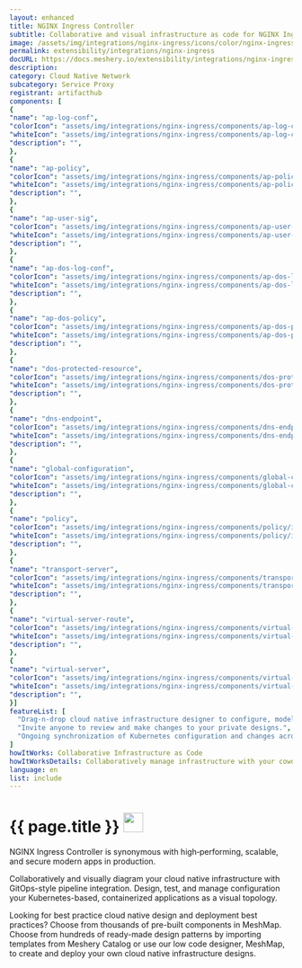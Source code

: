 ```yaml
---
layout: enhanced
title: NGINX Ingress Controller
subtitle: Collaborative and visual infrastructure as code for NGINX Ingress Controller
image: /assets/img/integrations/nginx-ingress/icons/color/nginx-ingress-color.svg
permalink: extensibility/integrations/nginx-ingress
docURL: https://docs.meshery.io/extensibility/integrations/nginx-ingress
description: 
category: Cloud Native Network
subcategory: Service Proxy
registrant: artifacthub
components: [
{
"name": "ap-log-conf",
"colorIcon": "assets/img/integrations/nginx-ingress/components/ap-log-conf/icons/color/ap-log-conf-color.svg",
"whiteIcon": "assets/img/integrations/nginx-ingress/components/ap-log-conf/icons/white/ap-log-conf-white.svg",
"description": "",
},
{
"name": "ap-policy",
"colorIcon": "assets/img/integrations/nginx-ingress/components/ap-policy/icons/color/ap-policy-color.svg",
"whiteIcon": "assets/img/integrations/nginx-ingress/components/ap-policy/icons/white/ap-policy-white.svg",
"description": "",
},
{
"name": "ap-user-sig",
"colorIcon": "assets/img/integrations/nginx-ingress/components/ap-user-sig/icons/color/ap-user-sig-color.svg",
"whiteIcon": "assets/img/integrations/nginx-ingress/components/ap-user-sig/icons/white/ap-user-sig-white.svg",
"description": "",
},
{
"name": "ap-dos-log-conf",
"colorIcon": "assets/img/integrations/nginx-ingress/components/ap-dos-log-conf/icons/color/ap-dos-log-conf-color.svg",
"whiteIcon": "assets/img/integrations/nginx-ingress/components/ap-dos-log-conf/icons/white/ap-dos-log-conf-white.svg",
"description": "",
},
{
"name": "ap-dos-policy",
"colorIcon": "assets/img/integrations/nginx-ingress/components/ap-dos-policy/icons/color/ap-dos-policy-color.svg",
"whiteIcon": "assets/img/integrations/nginx-ingress/components/ap-dos-policy/icons/white/ap-dos-policy-white.svg",
"description": "",
},
{
"name": "dos-protected-resource",
"colorIcon": "assets/img/integrations/nginx-ingress/components/dos-protected-resource/icons/color/dos-protected-resource-color.svg",
"whiteIcon": "assets/img/integrations/nginx-ingress/components/dos-protected-resource/icons/white/dos-protected-resource-white.svg",
"description": "",
},
{
"name": "dns-endpoint",
"colorIcon": "assets/img/integrations/nginx-ingress/components/dns-endpoint/icons/color/dns-endpoint-color.svg",
"whiteIcon": "assets/img/integrations/nginx-ingress/components/dns-endpoint/icons/white/dns-endpoint-white.svg",
"description": "",
},
{
"name": "global-configuration",
"colorIcon": "assets/img/integrations/nginx-ingress/components/global-configuration/icons/color/global-configuration-color.svg",
"whiteIcon": "assets/img/integrations/nginx-ingress/components/global-configuration/icons/white/global-configuration-white.svg",
"description": "",
},
{
"name": "policy",
"colorIcon": "assets/img/integrations/nginx-ingress/components/policy/icons/color/policy-color.svg",
"whiteIcon": "assets/img/integrations/nginx-ingress/components/policy/icons/white/policy-white.svg",
"description": "",
},
{
"name": "transport-server",
"colorIcon": "assets/img/integrations/nginx-ingress/components/transport-server/icons/color/transport-server-color.svg",
"whiteIcon": "assets/img/integrations/nginx-ingress/components/transport-server/icons/white/transport-server-white.svg",
"description": "",
},
{
"name": "virtual-server-route",
"colorIcon": "assets/img/integrations/nginx-ingress/components/virtual-server-route/icons/color/virtual-server-route-color.svg",
"whiteIcon": "assets/img/integrations/nginx-ingress/components/virtual-server-route/icons/white/virtual-server-route-white.svg",
"description": "",
},
{
"name": "virtual-server",
"colorIcon": "assets/img/integrations/nginx-ingress/components/virtual-server/icons/color/virtual-server-color.svg",
"whiteIcon": "assets/img/integrations/nginx-ingress/components/virtual-server/icons/white/virtual-server-white.svg",
"description": "",
}]
featureList: [
  "Drag-n-drop cloud native infrastructure designer to configure, model, and deploy your workloads.",
  "Invite anyone to review and make changes to your private designs.",
  "Ongoing synchronization of Kubernetes configuration and changes across any number of clusters."
]
howItWorks: Collaborative Infrastructure as Code
howItWorksDetails: Collaboratively manage infrastructure with your coworkers synchronously sharing the same designs.
language: en
list: include
---
```

<h1>{{ page.title }} <img src="{{ page.image }}" style="width: 35px; height: 35px;" /></h1>

<p>
NGINX Ingress Controller is synonymous with high‑performing, scalable, and secure modern apps in production.
</p>
<p>
    Collaboratively and visually diagram your cloud native infrastructure with GitOps-style pipeline integration. Design, test, and manage configuration your Kubernetes-based, containerized applications as a visual topology.
</p>
<p>
    Looking for best practice cloud native design and deployment best practices? Choose from thousands of pre-built components in MeshMap. Choose from hundreds of ready-made design patterns by importing templates from Meshery Catalog or use our low code designer, MeshMap, to create and deploy your own cloud native infrastructure designs.
</p>
